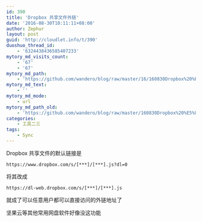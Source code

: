 ```yaml
---
id: 390
title: 'Dropbox 共享文件外链'
date: '2016-08-30T10:11:11+08:00'
author: Zephur
layout: post
guid: 'http://cloudlet.info/t/390'
duoshuo_thread_id:
    - '6324438436585407233'
mytory_md_visits_count:
    - '67'
    - '67'
mytory_md_path:
    - 'https://github.com/wandero/blog/raw/master/16/160830Dropbox%20%E5%85%B1%E4%BA%AB%E6%96%87%E4%BB%B6%E5%A4%96%E9%93%BE.md'
mytory_md_text:
    - ''
mytory_md_mode:
    - url
mytory_md_path_old:
    - 'https://github.com/wandero/blog/raw/master/160830Dropbox%20%E5%85%B1%E4%BA%AB%E6%96%87%E4%BB%B6%E5%A4%96%E9%93%BE.md'
categories:
    - 工具二三
tags:
    - Sync
---
```


Dropbox 共享文件的默认链接是

`https://www.dropbox.com/s/[***]/[***].js?dl=0`

将其改成

`https://dl-web.dropbox.com/s/[***]/[***].js`

就成了可以任意用户都可以直接访问的外链地址了

坚果云等其他常用网盘软件好像没这功能